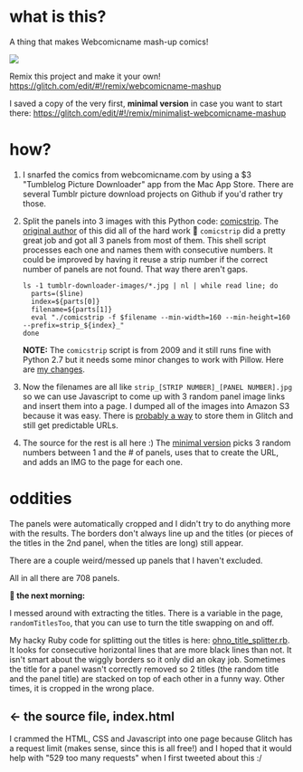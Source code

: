 # what is this?

A thing that makes Webcomicname mash-up comics!

<a href="https://twitter.com/dorrismccomics/status/956575861523787783"><img src="https://cdn.glitch.com/13424d29-dc63-462f-8bdb-213dd069d44b%2FScreen%20Shot%202018-01-25%20at%204.47.23%20PM.png?1516916854332" /></a>


Remix this project and make it your own! 
<a href="https://glitch.com/edit/#!/remix/webcomicname-mashup">https://glitch.com/edit/#!/remix/webcomicname-mashup</a>

I saved a copy of the very first, <strong>minimal version</strong> in case you want to start there: 
<a href="https://glitch.com/edit/#!/remix/minimalist-webcomicname-mashup">https://glitch.com/edit/#!/remix/minimalist-webcomicname-mashup</a>



# how?

1. I snarfed the comics from webcomicname.com by using a $3 "Tumblelog Picture Downloader" app from the Mac App Store. There are several Tumblr picture download projects on Github if you'd rather try those.
2. Split the panels into 3 images with this Python code: <a href="http://bazaar.launchpad.net/~kpublicmail/comicstrip/devel/view/head:/comicstrip">comicstrip</a>.  The <a href="https://code.launchpad.net/~kpublicmail">original author</a> of this did all of the hard work 👏 `comicstrip` did a pretty great job and got all 3 panels from most of them. This shell script processes each one and names them with consecutive numbers. It could be improved by having it reuse a strip number if the correct number of panels are not found. That way there aren't gaps.

    ```
    ls -1 tumblr-downloader-images/*.jpg | nl | while read line; do
      parts=($line)
      index=${parts[0]}
      filename=${parts[1]}
      eval "./comicstrip -f $filename --min-width=160 --min-height=160 --prefix=strip_${index}_"
    done
    ```
    
    **NOTE:** The `comicstrip` script is from 2009 and it still runs fine  with Python 2.7 but it needs some minor changes to work with Pillow. Here are <a href="https://github.com/caseyf/webcomicname-mashup/commit/c1712cb9f282503beaedf2ad3be7bcaefbe441e9">my changes</a>.
  
  3. Now the filenames are all like `strip_[STRIP NUMBER]_[PANEL NUMBER].jpg` so  we can use Javascript to come up with 3 random panel image links and insert them into a page.   I dumped all of the images into Amazon S3 because it was easy. There is <a href="https://support.glitch.com/t/easier-way-to-reference-assets/394">probably a way</a> to store them in Glitch and still get predictable URLs.

4. The source for the rest is all here :) The <a href="https://glitch.com/edit/#!/remix/minimalist-webcomicname-mashup">minimal version</a> picks 3 random numbers between 1 and the # of panels, uses that to create the URL, and adds an IMG to the page for each one.

# oddities

The panels were automatically cropped and I didn't try to do anything more with the results. The borders don't always line up and the titles (or pieces of the titles in the 2nd panel, when the titles are long) still appear.



There are a couple weird/messed up panels that I haven't excluded.

All in all there are 708 panels.


**🌅 the next morning:**

I messed around with extracting the titles. There is a variable in the page, `randomTitlesToo`, that you can use to turn the title swapping on and off. 

My hacky Ruby code for splitting out the titles is here: <a href="https://github.com/caseyf/webcomicname-mashup/blob/master/scripts/ohno_title_splitter.rb">ohno_title_splitter.rb</a>. It looks for consecutive horizontal lines that are more black lines than not. It isn't smart about the wiggly borders so it only did an okay job. Sometimes the title for a panel wasn't correctly removed so 2 titles (the random title and the panel title) are stacked on top of each other in a funny way. Other times, it is cropped in the wrong place.


## ← the source file, index.html

I crammed the HTML, CSS and Javascript into one page because Glitch has a request limit (makes sense, since this is all free!) and I hoped that it would help with "529 too many requests" when I first tweeted about this :/
